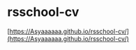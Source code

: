 # rsschool-cv


[https://Asyaaaaaa.github.io/rsschool-cv/](https://Asyaaaaaa.github.io/rsschool-cv/)